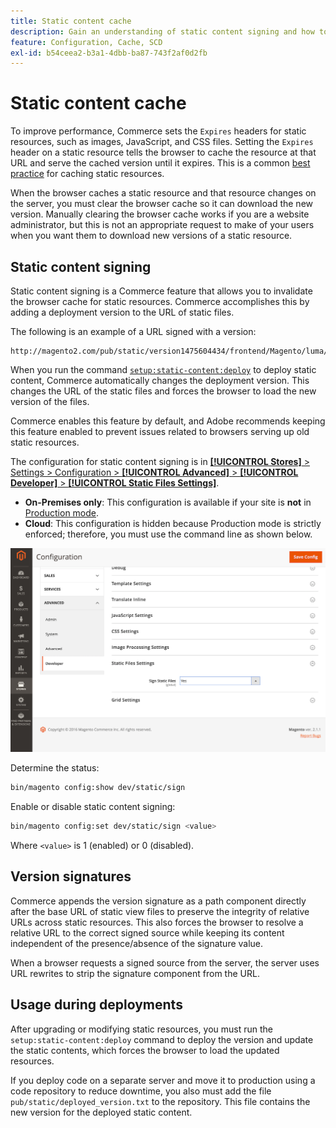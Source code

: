 ```yaml
---
title: Static content cache
description: Gain an understanding of static content signing and how to enable or disable the feature.
feature: Configuration, Cache, SCD
exl-id: b54ceea2-b3a1-4dbb-ba87-743f2af0d2fb
---
```

# Static content cache

To improve performance, Commerce sets the `Expires` headers for static resources, such as images, JavaScript, and CSS files.
Setting the `Expires` header on a static resource tells the browser to cache the resource at that URL and serve the cached version until it expires.
This is a common [best practice](https://developer.yahoo.com/performance/rules.html#expires=) for caching static resources.

When the browser caches a static resource and that resource changes on the server, you must clear the browser cache so it can download the new version.
Manually clearing the browser cache works if you are a website administrator, but this is not an appropriate request to make of your users when you want them to download new versions of a static resource.

## Static content signing

Static content signing is a Commerce feature that allows you to invalidate the browser cache for static resources.
Commerce accomplishes this by adding a deployment version to the URL of static files.

The following is an example of a URL signed with a version:

```
http://magento2.com/pub/static/version1475604434/frontend/Magento/luma/en_US/images/logo.svg
```

When you run the command [`setup:static-content:deploy`](../cli/static-view-file-deployment.md) to deploy static content, Commerce automatically changes the deployment version.
This changes the URL of the static files and forces the browser to load the new version of the files.

Commerce enables this feature by default, and Adobe recommends keeping this feature enabled to prevent issues related to browsers serving up old static resources.

The configuration for static content signing is in [**[!UICONTROL Stores]** > Settings > Configuration > **[!UICONTROL Advanced]** > **[!UICONTROL Developer]** > **[!UICONTROL Static Files Settings]**](https://docs.magento.com/user-guide/system/static-file-signature.html).

- **On-Premises only**: This configuration is available if your site is **not** in [Production mode](https://experienceleague.adobe.com/docs/commerce-operations/configuration-guide/setup/application-modes.html#production-mode).
- **Cloud**: This configuration is hidden because Production mode is strictly enforced; therefore, you must use the command line as shown below.

![Static Files Settings](../../assets/configuration/static-files-settings.png)

Determine the status:

```bash
bin/magento config:show dev/static/sign
```

Enable or disable static content signing:

```bash
bin/magento config:set dev/static/sign <value>
```

Where `<value>` is 1 (enabled) or 0 (disabled).

## Version signatures

Commerce appends the version signature as a path component directly after the base URL of static view files to preserve the integrity of relative URLs across static resources.
This also forces the browser to resolve a relative URL to the correct signed source while keeping its content independent of the presence/absence of the signature value.

When a browser requests a signed source from the server, the server uses URL rewrites to strip the signature component from the URL.

## Usage during deployments

After upgrading or modifying static resources, you must run the `setup:static-content:deploy` command to deploy the version and update the static contents, which forces the browser to load the updated resources.

If you deploy code on a separate server and move it to production using a code repository to reduce downtime, you also must add the file `pub/static/deployed_version.txt` to the repository.
This file contains the new version for the deployed static content.
